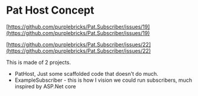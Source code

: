 # Pat Host Concept
[https://github.com/purplebricks/Pat.Subscriber/issues/19](https://github.com/purplebricks/Pat.Subscriber/issues/19)

[https://github.com/purplebricks/Pat.Subscriber/issues/22](https://github.com/purplebricks/Pat.Subscriber/issues/22)


This is made of 2 projects.

- PatHost, Just some scaffolded code that doesn't do much.
- ExampleSubscriber - this is how I vision we could run subscribers, much inspired by ASP.Net core